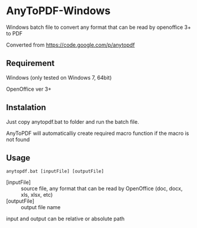 AnyToPDF-Windows
================

Windows batch file to convert any format that can be read by openoffice 3+ to PDF

Converted from https://code.google.com/p/anytopdf


Requirement
-----------

Windows (only tested on Windows 7, 64bit)

OpenOffice ver 3+

Instalation
-----------

Just copy anytopdf.bat to folder and run the batch file. 

AnyToPDF will automaticalliy create required macro function if the macro is not found


Usage
-----

```
anytopdf.bat [inputFile] [outputFile]
```

<dl>
<dt>[inputFile]</dt>
<dd>source file, any format that can be read by OpenOffice (doc, docx, xls, xlsx, etc)</dd>
<dt>[outputFile]</dt>
<dd>output file name</dd>
</dl>


input and output can be relative or absolute path
